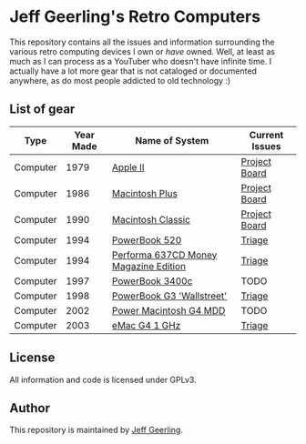 # Jeff Geerling's Retro Computers

This repository contains all the issues and information surrounding the various retro computing devices I own or _have_ owned. Well, at least as much as I can process as a YouTuber who doesn't have infinite time. I actually have a lot more gear that is not cataloged or documented anywhere, as do most people addicted to old technology :)

## List of gear

| Type       | Year Made | Name of System | Current Issues |
| ---        | ---       | ---            | ---            |
| Computer   | 1979      | [Apple II](https://www.youtube.com/watch?v=AVec5Db_SRo) | [Project Board](https://github.com/users/geerlingguy/projects/1) |
| Computer   | 1986      | [Macintosh Plus](https://en.wikipedia.org/wiki/Macintosh_Plus) | [Project Board](https://github.com/users/geerlingguy/projects/3) |
| Computer   | 1990      | [Macintosh Classic](https://en.wikipedia.org/wiki/Macintosh_Classic) | [Project Board](https://github.com/users/geerlingguy/projects/2/views/1) |
| Computer   | 1994      | [PowerBook 520](https://en.wikipedia.org/wiki/PowerBook_500_series) | [Triage](https://github.com/geerlingguy/retro-computers/issues/10) |
| Computer   | 1994      | [Performa 637CD Money Magazine Edition](https://en.wikipedia.org/wiki/Macintosh_Quadra_630) | [Triage](https://github.com/geerlingguy/retro-computers/issues/10) |
| Computer   | 1997      | [PowerBook 3400c](https://www.jeffgeerling.com/blog/2024/build-log-macintosh-powerbook-3400c) | TODO |
| Computer   | 1998      | [PowerBook G3 'Wallstreet'](https://en.wikipedia.org/wiki/PowerBook_G3#PowerBook_G3_Series_(Wallstreet_I)) | [Triage](https://github.com/geerlingguy/retro-computers/issues/10) |
| Computer   | 2002      | [Power Macintosh G4 MDD](https://www.jeffgeerling.com/blog/2024/build-log-power-mac-g4-mdd) | TODO |
| Computer   | 2003      | [eMac G4 1 GHz](https://en.wikipedia.org/wiki/EMac) | [Triage](https://github.com/geerlingguy/retro-computers/issues/10) |

## License

All information and code is licensed under GPLv3.

## Author

This repository is maintained by [Jeff Geerling](https://www.jeffgeerling.com).
